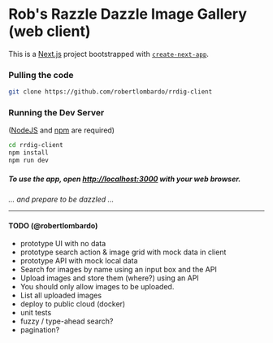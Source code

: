 # Rob's Razzle Dazzle Image Gallery (web client)

This is a [Next.js](https://nextjs.org/) project bootstrapped with [`create-next-app`](https://github.com/vercel/next.js/tree/canary/packages/create-next-app).

### Pulling the code

```bash
git clone https://github.com/robertlombardo/rrdig-client
```

### Running the Dev Server

([NodeJS](https://nodejs.org/) and [npm](https://docs.npmjs.com/downloading-and-installing-node-js-and-npm) are required)

```bash
cd rrdig-client
npm install
npm run dev
```
##### To use the app, open [http://localhost:3000](http://localhost:3000) with your web browser.
_... and prepare to be dazzled ..._
***
#### TODO (@robertlombardo)
- prototype UI with no data
- prototype search action & image grid with mock data in client
- prototype API with mock local data
- Search for images by name using an input box and the API 
- Upload images and store them (where?) using an API 
- You should only allow images to be uploaded.
- List all uploaded images 
- deploy to public cloud (docker)
- unit tests
- fuzzy / type-ahead search?
- pagination?